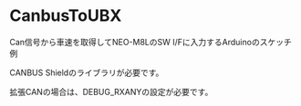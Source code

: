 # CanbusToUBX
Can信号から車速を取得してNEO-M8LのSW I/Fに入力するArduinoのスケッチ例

CANBUS Shieldのライブラリが必要です。

拡張CANの場合は、DEBUG_RXANYの設定が必要です。
